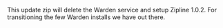 This update zip will delete the Warden service and setup Zipline 1.0.2.  For transitioning the few Warden installs we have out there.